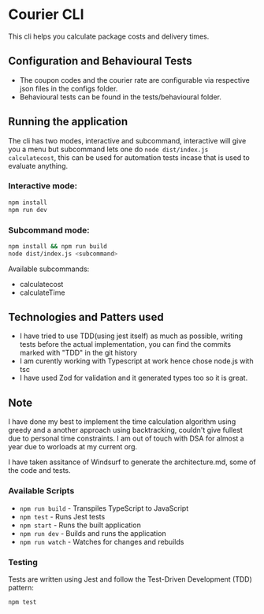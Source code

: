 # Courier CLI

This cli helps you calculate package costs and delivery times.

## Configuration and Behavioural Tests

- The coupon codes and the courier rate are configurable via respective json files in the configs folder.
- Behavioural tests can be found in the tests/behavioural folder.

## Running the application

The cli has two modes, interactive and subcommand, interactive will give you a menu but subcommand lets one do `node dist/index.js calculatecost`, this can be used for automation tests incase that is used to evaluate anything.

### Interactive mode:

```bash
npm install
npm run dev
```

### Subcommand mode:

```bash
npm install && npm run build
node dist/index.js <subcommand>
```

Available subcommands:

- calculatecost
- calculateTime

## Technologies and Patters used

- I have tried to use TDD(using jest itself) as much as possible, writing tests before the actual implementation, you can find the commits marked with "TDD" in the git history
- I am curently working with Typescript at work hence chose node.js with tsc
- I have used Zod for validation and it generated types too so it is great.

## Note

I have done my best to implement the time calculation algorithm using greedy and a another approach using backtracking, couldn't give fullest due to personal time constraints. I am out of touch with DSA for almost a year due to worloads at my current org.

I have taken assitance of Windsurf to generate the architecture.md, some of the code and tests.

### Available Scripts

- `npm run build` - Transpiles TypeScript to JavaScript
- `npm test` - Runs Jest tests
- `npm start` - Runs the built application
- `npm run dev` - Builds and runs the application
- `npm run watch` - Watches for changes and rebuilds

### Testing

Tests are written using Jest and follow the Test-Driven Development (TDD) pattern:

```bash
npm test
```
